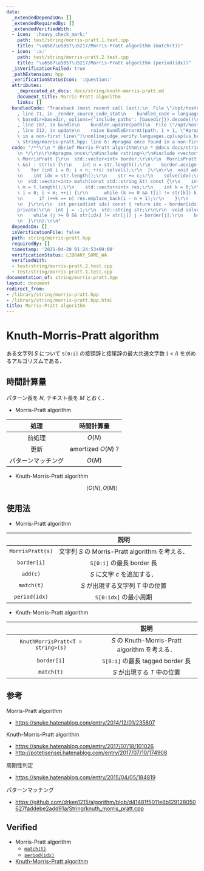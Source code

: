 ```yaml
---
data:
  _extendedDependsOn: []
  _extendedRequiredBy: []
  _extendedVerifiedWith:
  - icon: ':heavy_check_mark:'
    path: test/string/morris-pratt.1.test.cpp
    title: "\u6587\u5B57\u5217/Morris-Pratt algorithm (match(t))"
  - icon: ':x:'
    path: test/string/morris-pratt.2.test.cpp
    title: "\u6587\u5B57\u5217/Morris-Pratt algorithm (period(idx))"
  _isVerificationFailed: true
  _pathExtension: hpp
  _verificationStatusIcon: ':question:'
  attributes:
    _deprecated_at_docs: docs/string/knuth-morris-pratt.md
    document_title: Morris-Pratt algorithm
    links: []
  bundledCode: "Traceback (most recent call last):\n  File \"/opt/hostedtoolcache/Python/3.9.6/x64/lib/python3.9/site-packages/onlinejudge_verify/documentation/build.py\"\
    , line 71, in _render_source_code_stat\n    bundled_code = language.bundle(stat.path,\
    \ basedir=basedir, options={'include_paths': [basedir]}).decode()\n  File \"/opt/hostedtoolcache/Python/3.9.6/x64/lib/python3.9/site-packages/onlinejudge_verify/languages/cplusplus.py\"\
    , line 187, in bundle\n    bundler.update(path)\n  File \"/opt/hostedtoolcache/Python/3.9.6/x64/lib/python3.9/site-packages/onlinejudge_verify/languages/cplusplus_bundle.py\"\
    , line 312, in update\n    raise BundleErrorAt(path, i + 1, \"#pragma once found\
    \ in a non-first line\")\nonlinejudge_verify.languages.cplusplus_bundle.BundleErrorAt:\
    \ string/morris-pratt.hpp: line 6: #pragma once found in a non-first line\n"
  code: "/**\r\n * @brief Morris-Pratt algorithm\r\n * @docs docs/string/knuth-morris-pratt.md\r\
    \n */\r\n\r\n#pragma once\r\n#include <string>\r\n#include <vector>\r\n\r\nstruct\
    \ MorrisPratt {\r\n  std::vector<int> border;\r\n\r\n  MorrisPratt(const std::string\
    \ &s) : str(s) {\r\n    int n = str.length();\r\n    border.assign(1, -1);\r\n\
    \    for (int i = 0; i < n; ++i) solve(i);\r\n  }\r\n\r\n  void add(char c) {\r\
    \n    int idx = str.length();\r\n    str += c;\r\n    solve(idx);\r\n  }\r\n\r\
    \n  std::vector<int> match(const std::string &t) const {\r\n    int n = str.length(),\
    \ m = t.length();\r\n    std::vector<int> res;\r\n    int k = 0;\r\n    for (int\
    \ i = 0; i < m; ++i) {\r\n      while (k >= 0 && t[i] != str[k]) k = border[k];\r\
    \n      if (++k == n) res.emplace_back(i - n + 1);\r\n    }\r\n    return res;\r\
    \n  }\r\n\r\n  int period(int idx) const { return idx - border[idx]; }\r\n\r\n\
    private:\r\n  int j = -1;\r\n  std::string str;\r\n\r\n  void solve(int idx) {\r\
    \n    while (j >= 0 && str[idx] != str[j]) j = border[j];\r\n    border.emplace_back(++j);\r\
    \n  }\r\n};\r\n"
  dependsOn: []
  isVerificationFile: false
  path: string/morris-pratt.hpp
  requiredBy: []
  timestamp: '2021-04-28 01:24:53+09:00'
  verificationStatus: LIBRARY_SOME_WA
  verifiedWith:
  - test/string/morris-pratt.2.test.cpp
  - test/string/morris-pratt.1.test.cpp
documentation_of: string/morris-pratt.hpp
layout: document
redirect_from:
- /library/string/morris-pratt.hpp
- /library/string/morris-pratt.hpp.html
title: Morris-Pratt algorithm
---
```

# Knuth-Morris-Pratt algorithm

ある文字列 $S$ について `S[0:i]` の接頭辞と接尾辞の最大共通文字数 $(< i)$ を求めるアルゴリズムである．


## 時間計算量

パターン長を $N$, テキスト長を $M$ とおく．

- Morris-Pratt algorithm

|処理|時間計算量|
|:--:|:--:|
|前処理|$O(N)$|
|更新|$\text{amortized } O(N)$ ?|
|パターンマッチング|$O(M)$|

- Knuth-Morris-Pratt algorithm

$$\langle O(N), O(M) \rangle$$


## 使用法

- Morris-Pratt algorithm

||説明|
|:--:|:--:|
|`MorrisPratt(s)`|文字列 $S$ の Morris-Pratt algorithm を考える．|
|`border[i]`|`S[0:i]` の最長 border 長|
|`add(c)`|$S$ に文字 $c$ を追加する．|
|`match(t)`|$S$ が出現する文字列 $T$ 中の位置|
|`period(idx)`|`S[0:idx]` の最小周期|

- Knuth-Morris-Pratt algorithm

||説明|
|:--:|:--:|
|`KnuthMorrisPratt<T = string>(s)`|$S$ の Knuth-Morris-Pratt algorithm を考える．|
|`border[i]`|`S[0:i]` の最長 tagged border 長|
|`match(t)`|$S$ が出現する $T$ 中の位置|


## 参考

Morris-Pratt algorithm
- https://snuke.hatenablog.com/entry/2014/12/01/235807

Knuth-Morris-Pratt algorithm
- https://snuke.hatenablog.com/entry/2017/07/18/101026
- http://potetisensei.hatenablog.com/entry/2017/07/10/174908

周期性判定
- https://snuke.hatenablog.com/entry/2015/04/05/184819

パターンマッチング
- https://github.com/drken1215/algorithm/blob/d41481f5011e8b129128050627faddebe2add91a/String/knuth_morris_pratt.cpp


## Verified

- Morris-Pratt algorithm
  - [`match(t)`](https://onlinejudge.u-aizu.ac.jp/solutions/problem/ALDS1_14_B/review/4086469/emthrm/C++14)
  - [`period(idx)`](https://codeforces.com/contest/1138/submission/68089639)
- [Knuth-Morris-Pratt algorithm](https://onlinejudge.u-aizu.ac.jp/solutions/problem/ALDS1_14_B/review/4086467/emthrm/C++14)
